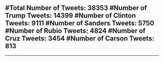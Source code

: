 #Total Number of Tweets: 38353 
#Number of Trump Tweets: 14399
#Number of Clinton Tweets: 9111
#Number of Sanders Tweets: 5750
#Number of Rubio Tweets: 4824
#Number of Cruz Tweets: 3454
#Number of Carson Tweets: 813
---
---
